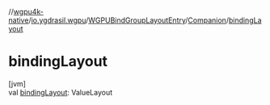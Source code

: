 //[wgpu4k-native](../../../../index.md)/[io.ygdrasil.wgpu](../../index.md)/[WGPUBindGroupLayoutEntry](../index.md)/[Companion](index.md)/[bindingLayout](binding-layout.md)

# bindingLayout

[jvm]\
val [bindingLayout](binding-layout.md): ValueLayout
